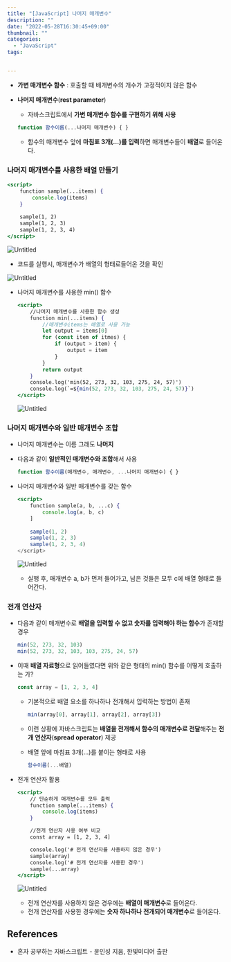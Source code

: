 ```yaml
---
title: "[JavaScript] 나머지 매개변수"
description: ""
date: "2022-05-28T16:30:45+09:00"
thumbnail: ""
categories:
  - "JavaScript"
tags:


---
```

<!--more-->

- **가변 매개변수 함수** : 호출할 때 배개변수의 개수가 고정적이지 않은 함수
- **나머지 매개변수**(**rest parameter**)
    - 자바스크립트에서 **가변 매개변수 함수를 구현하기 위해 사용**
    
    ```jsx
    function 함수이름(...나머지 매개변수) { }
    ```
    
    - 함수의 매개변수 앞에 **마침표 3개(…)를 입력**하면 매개변수들이 **배열**로 들어온다.

### 나머지 매개변수를 사용한 배열 만들기

```jsx
<script>
	function sample(...items) {
		console.log(items)
	}
	
	sample(1, 2)
	sample(1, 2, 3)
	sample(1, 2, 3, 4)
</script>
```

![Untitled](/images/lang_javascript/study/JavaScript_나머지_매개변수/Untitled.png)

- 코드를 실행시, 매개변수가 배열의 형태로들어온 것을 확인

![Untitled](/images/lang_javascript/study/JavaScript_나머지_매개변수/Untitled%201.png)

- 나머지 매개변수를 사용한 min() 함수
    
    ```jsx
    <script>
    	//나머지 매개변수를 사용한 함수 생성
    	function min(...items) {
    		//매개변수items는 배열로 사용 가능
    		let output = items[0]
    		for (const item of itmes) {
    			if (output > item) {
    				output = item
    			}
    		}
    		return output
    	}
    	console.log('min(52, 273, 32, 103, 275, 24, 57)')
    	console.log(`=${min(52, 273, 32, 103, 275, 24, 57)}`)	
    </script>
    ```
    
    ![Untitled](/images/lang_javascript/study/JavaScript_나머지_매개변수/Untitled%202.png)
    

### 나머지 매개변수와 일반 매개변수 조합

- 나머지 매개변수는 이름 그래도 **나머지**
- 다음과 같이 **일반적인 매개변수와 조합**해서 사용
    
    ```jsx
    function 함수이름(매개변수, 매개변수, ...나머지 매개변수) { }
    ```
    
- 나머지 매개변수와 일반 매개변수를 갖는 함수
    
    ```jsx
    <script>
    	function sample(a, b, ...c) {
    		console.log(a, b, c)
    	]
    	
    	sample(1, 2)
    	sample(1, 2, 3)
    	sample(1, 2, 3, 4)
    </script>
    ```
    
    ![Untitled](/images/lang_javascript/study/JavaScript_나머지_매개변수/Untitled%203.png)
    
    - 실행 후, 매개변수 a, b가 먼저 들어가고, 남은 것들은 모두 c에 배열 형태로 들어간다.

### 전개 연산자

- 다음과 같이 매개변수로 **배열을 입력할 수 없고 숫자를 입력해야 하는 함수**가 존재할 경우
    
    ```jsx
    min(52, 273, 32, 103)
    min(52, 273, 32, 103, 103, 275, 24, 57)
    ```
    
- 이때 **배열 자료형**으로 읽어들였다면 위와 같은 형태의 min() 함수를 어떻게 호출하는 가?
    
    ```jsx
    const array = [1, 2, 3, 4]
    ```
    
    - 기본적으로 배열 요소를 하나하나 전개해서 입력하는 방법이 존재
        
        ```jsx
        min(array[0], array[1], array[2], array[3])
        ```
        
    - 이런 상황에 자바스크립트는 **배열을 전개해서 함수의 매개변수로 전달**해주는 **전개 연산자**(**spread operator**) 제공
    - 배열 앞에 마침표 3개(…)를 붙이는 형태로 사용
        
        ```jsx
        함수이름(...배열)
        ```
        
- 전개 연산자 활용
    
    ```jsx
    <script>
    	// 단순하게 매개변수를 모두 출력
    	function sample(...items) {
    		console.log(items)
    	}
    
    	//전개 연산자 사용 여부 비교
    	const array = [1, 2, 3, 4]
    
    	console.log('# 전개 연산자를 사용하지 않은 경우')
    	sample(array)
    	console.log('# 전개 연산자를 사용한 경우')
    	sample(...array)
    </script>
    ```
    
    ![Untitled](/images/lang_javascript/study/JavaScript_나머지_매개변수/Untitled%204.png)
    
    - 전개 연산자를 사용하지 않은 경우에는 **배열이 매개변수**로 들어온다.
    - 전개 연산자를 사용한 경우에는 **숫자 하나하나 전개되어 매개변수**로 들어온다.

## References

- 혼자 공부하는 자바스크립트 - 윤인성 지음, 한빛미디어 출판